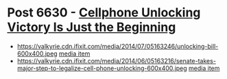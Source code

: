 # Post 6630 - [Cellphone Unlocking Victory Is Just the Beginning](https://www.ifixit.com/News/6630/cellphone-unlocking-victory)

- https://valkyrie.cdn.ifixit.com/media/2014/07/05163246/unlocking-bill-600x400.jpeg [media item](media-27997.md)
- https://valkyrie.cdn.ifixit.com/media/2014/06/05163216/senate-takes-major-step-to-legalize-cell-phone-unlocking-600x400.jpeg [media item](media-28006.md)